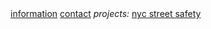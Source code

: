 <div class="navbar">
  <a href="/">information</a>
  <a href="/contact/">contact</a>
  <a><i>projects:</i></a>
  <a href="/nyc_street_safety">nyc street safety</a>
  
</div>
